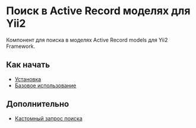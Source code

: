 Поиск в Active Record моделях для Yii2
======================================

Компонент для поиска в моделях Active Record models для Yii2 Framework.

Как начать
----------

* [Установка](installation.md)
* [Базовое использование](basic-usage.md)

Дополнительно
-------------

* [Кастомный запрос поиска](custom-search-query.md)